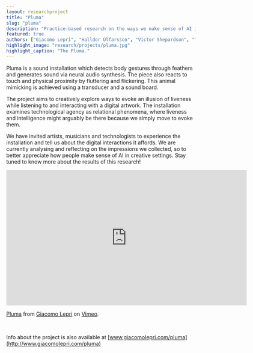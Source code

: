 ```yaml
---
layout: researchproject
title: "Pluma"
slug: "pluma"
description: "Practice-based research on the ways we make sense of AI in creative settings."
featured: true
authors: ["Giacomo Lepri", "Halldor Úlfarsson", "Victor Shepardson", "Thor Magnusson"]
highlight_image: "research/projects/pluma.jpg"
highlight_caption: "The Pluma."
---
```



Pluma is a sound installation which detects body gestures through feathers and generates sound via neural audio synthesis. The piece also reacts to touch and physical proximity by fluttering and flickering. This animal mimicking is achieved using a transducer and a sound board.

The project aims to creatively explore ways to evoke an illusion of liveness while listening to and interacting with a digital artwork. The installation examines technological agency as relational phenomena, where liveness and intelligence might arguably be there because we simply move to evoke them. 

We have invited artists, musicians and technologists to experience the installation and tell us about the digital interactions it affords. We are currently analysing and reflecting on the impressions we collected, so to better appreciate how people make sense of AI in creative settings. Stay tuned to know more about the results of this research! 

<iframe src="https://player.vimeo.com/video/864479032?h=dbcb583bd2" width="640" height="360" frameborder="0" allow="autoplay; fullscreen; picture-in-picture" allowfullscreen></iframe>
<p><a href="https://vimeo.com/864479032">Pluma</a> from <a href="https://vimeo.com/user30344721">Giacomo Lepri</a> on <a href="https://vimeo.com">Vimeo</a>.</p>

&nbsp;

Info about the project is also available at [www.giacomolepri.com/pluma](http://www.giacomolepri.com/pluma)
